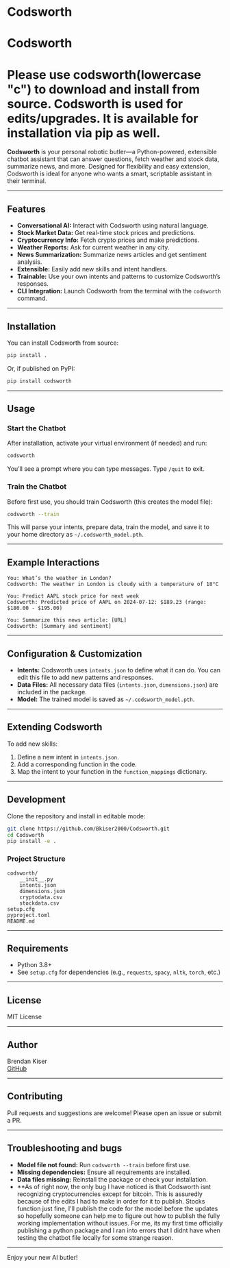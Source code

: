 # Codsworth
# Codsworth
# Please use codsworth(lowercase "c") to download and install from source. Codsworth is used for edits/upgrades. It is available for installation via pip as well.
**Codsworth** is your personal robotic butler—a Python-powered, extensible chatbot assistant that can answer questions, fetch weather and stock data, summarize news, and more. Designed for flexibility and easy extension, Codsworth is ideal for anyone who wants a smart, scriptable assistant in their terminal.

---

## Features

- **Conversational AI:** Interact with Codsworth using natural language.
- **Stock Market Data:** Get real-time stock prices and predictions.
- **Cryptocurrency Info:** Fetch crypto prices and make predictions.
- **Weather Reports:** Ask for current weather in any city.
- **News Summarization:** Summarize news articles and get sentiment analysis.
- **Extensible:** Easily add new skills and intent handlers.
- **Trainable:** Use your own intents and patterns to customize Codsworth’s responses.
- **CLI Integration:** Launch Codsworth from the terminal with the `codsworth` command.

---

## Installation

You can install Codsworth from source:

```sh
pip install .
```

Or, if published on PyPI:

```sh
pip install codsworth
```

---

## Usage

### **Start the Chatbot**

After installation, activate your virtual environment (if needed) and run:

```sh
codsworth
```

You’ll see a prompt where you can type messages. Type `/quit` to exit.

### **Train the Chatbot**

Before first use, you should train Codsworth (this creates the model file):

```sh
codsworth --train
```

This will parse your intents, prepare data, train the model, and save it to your home directory as `~/.codsworth_model.pth`.

---

## Example Interactions

```
You: What’s the weather in London?
Codsworth: The weather in London is cloudy with a temperature of 18°C

You: Predict AAPL stock price for next week
Codsworth: Predicted price of AAPL on 2024-07-12: $189.23 (range: $180.00 - $195.00)

You: Summarize this news article: [URL]
Codsworth: [Summary and sentiment]
```

---

## Configuration & Customization

- **Intents:** Codsworth uses `intents.json` to define what it can do. You can edit this file to add new patterns and responses.
- **Data Files:** All necessary data files (`intents.json`, `dimensions.json`) are included in the package.
- **Model:** The trained model is saved as `~/.codsworth_model.pth`.

---

## Extending Codsworth

To add new skills:
1. Define a new intent in `intents.json`.
2. Add a corresponding function in the code.
3. Map the intent to your function in the `function_mappings` dictionary.

---

## Development

Clone the repository and install in editable mode:

```sh
git clone https://github.com/Bkiser2000/Codsworth.git
cd Codsworth
pip install -e .
```

### **Project Structure**

```
codsworth/
    __init__.py
    intents.json
    dimensions.json
    cryptodata.csv
    stockdata.csv
setup.cfg
pyproject.toml
README.md
```

---

## Requirements

- Python 3.8+
- See `setup.cfg` for dependencies (e.g., `requests`, `spacy`, `nltk`, `torch`, etc.)

---

## License

MIT License

---

## Author

Brendan Kiser  
[GitHub](https://github.com/Bkiser2000/Codsworth)

---

## Contributing

Pull requests and suggestions are welcome! Please open an issue or submit a PR.

---

## Troubleshooting and bugs

- **Model file not found:** Run `codsworth --train` before first use.
- **Missing dependencies:** Ensure all requirements are installed.
- **Data files missing:** Reinstall the package or check your installation.
- **As of right now, the only bug I have noticed is that Codsworth isnt recognizing cryptocurrencies except for bitcoin. This is assuredly because of the edits I had to make in order for it to publish. Stocks function just fine, I'll publish the code for the model before the updates so hopefully someone can help me to figure out how to publish the fully working implementation without issues. For me, its my first time officially publishing a python package and I ran into errors that I didnt have when testing the chatbot file locally for some strange reason.
---

Enjoy your new AI butler!
